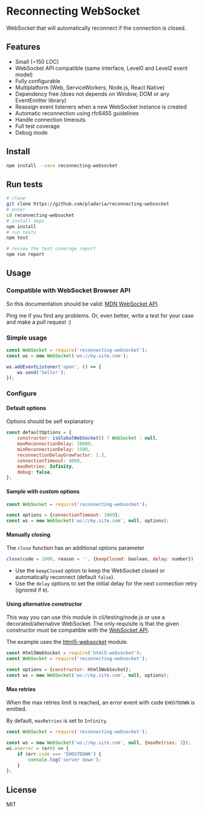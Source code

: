 # Reconnecting WebSocket

WebSocket that will automatically reconnect if the connection is closed.

## Features

- Small (~150 LOC)
- WebSocket API compatible (same interface, Level0 and Level2 event model)
- Fully configurable
- Multiplatform (Web, ServiceWorkers, Node.js, React Native)
- Dependency free (does not depends on Window, DOM or any EventEmitter library)
- Reassign event listeners when a new WebSocket instance is created
- Automatic reconnection using rfc6455 guidelines
- Handle connection timeouts
- Full test coverage
- Debug mode

## Install

```bash
npm install --save reconnecting-websocket
```

## Run tests

```bash
# clone
git clone https://github.com/pladaria/reconnecting-websocket
# enter
cd reconnecting-websocket
# install deps
npm install
# run tests
npm test

# review the test coverage report
npm run report
```

## Usage

### Compatible with WebSocket Browser API

So this documentation should be valid: [MDN WebSocket API](https://developer.mozilla.org/en-US/docs/Web/API/WebSocket).

Ping me if you find any problems. Or, even better, write a test for your case and make a pull request :)

### Simple usage

```javascript
const WebSocket = require('reconnecting-websocket');
const ws = new WebSocket('ws://my.site.com');

ws.addEventListener('open', () => {
    ws.send('hello!');
});
```

### Configure

#### Default options

Options should be self explanatory

```javascript
const defaultOptions = {
    constructor: isGlobalWebSocket() ? WebSocket : null,
    maxReconnectionDelay: 10000,
    minReconnectionDelay: 1500,
    reconnectionDelayGrowFactor: 1.3,
    connectionTimeout: 4000,
    maxRetries: Infinity,
    debug: false,
};
```

#### Sample with custom options

```javascript
const WebSocket = require('reconnecting-websocket');

const options = {connectionTimeout: 1000};
const ws = new WebSocket('ws://my.site.com', null, options);
```

#### Manually closing

The `close` function has an additional options parameter

```javascript
close(code = 1000, reason = '', {keepClosed: boolean, delay: number})
```

- Use the `keepClosed` option to keep the WebSocket closed or automatically reconnect (default `false`).
- Use the `delay` options to set the initial delay for the next connection retry (ignored if `0`).

#### Using alternative constructor

This way you can use this module in cli/testing/node.js or use a decorated/alternative WebSocket. The only requisite is that the given constructor must be compatible with the [WebSocket API](https://developer.mozilla.org/en-US/docs/Web/API/WebSocket).

The example uses the [html5-websocket](https://github.com/pladaria/html5-websocket) module.

```javascript
const Html5WebSocket = require('html5-websocket');
const WebSocket = require('reconnecting-websocket');

const options = {constructor: Html5WebSocket};
const ws = new WebSocket('ws://my.site.com', null, options);
```

#### Max retries

When the max retries limit is reached, an error event with code `EHOSTDOWN` is emitted.

By default, `maxRetries` is set to `Infinity`.

```javascript
const WebSocket = require('reconnecting-websocket');

const ws = new WebSocket('ws://my.site.com', null, {maxRetries: 3});
ws.onerror = (err) => {
    if (err.code === 'EHOSTDOWN') {
        console.log('server down');
    }
};
```

## License

MIT
